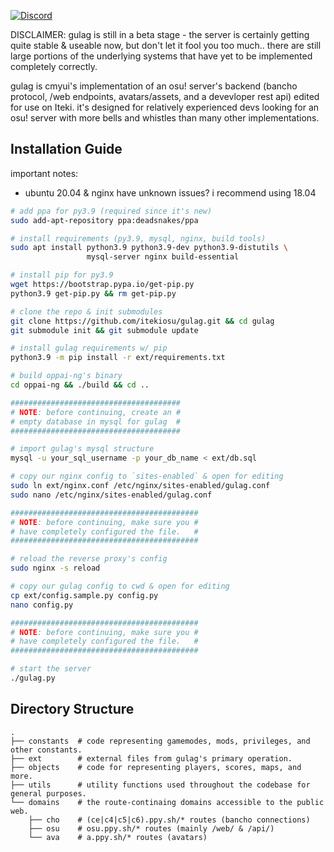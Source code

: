 [![Discord](https://discordapp.com/api/guilds/804029976276893716/widget.png?style=shield)](https://iteki.pw/discord)

DISCLAIMER: gulag is still in a beta stage - the server is certainly getting quite
stable & useable now, but don't let it fool you too much.. there are still large
portions of the underlying systems that have yet to be implemented completely correctly.

gulag is cmyui's implementation of an osu! server's backend (bancho protocol, /web endpoints,
avatars/assets, and a devevloper rest api) edited for use on Iteki. it's designed for relatively experienced devs
looking for an osu! server with more bells and whistles than many other implementations.


Installation Guide
-------------
important notes:
- ubuntu 20.04 & nginx have unknown issues? i recommend using 18.04

```sh
# add ppa for py3.9 (required since it's new)
sudo add-apt-repository ppa:deadsnakes/ppa

# install requirements (py3.9, mysql, nginx, build tools)
sudo apt install python3.9 python3.9-dev python3.9-distutils \
                 mysql-server nginx build-essential

# install pip for py3.9
wget https://bootstrap.pypa.io/get-pip.py
python3.9 get-pip.py && rm get-pip.py

# clone the repo & init submodules
git clone https://github.com/itekiosu/gulag.git && cd gulag
git submodule init && git submodule update

# install gulag requirements w/ pip
python3.9 -m pip install -r ext/requirements.txt

# build oppai-ng's binary
cd oppai-ng && ./build && cd ..

######################################
# NOTE: before continuing, create an #
# empty database in mysql for gulag  #
######################################

# import gulag's mysql structure
mysql -u your_sql_username -p your_db_name < ext/db.sql

# copy our nginx config to `sites-enabled` & open for editing
sudo ln ext/nginx.conf /etc/nginx/sites-enabled/gulag.conf
sudo nano /etc/nginx/sites-enabled/gulag.conf

##########################################
# NOTE: before continuing, make sure you #
# have completely configured the file.   #
##########################################

# reload the reverse proxy's config
sudo nginx -s reload

# copy our gulag config to cwd & open for editing
cp ext/config.sample.py config.py
nano config.py

##########################################
# NOTE: before continuing, make sure you #
# have completely configured the file.   #
##########################################

# start the server
./gulag.py
```

Directory Structure
------
    .
    ├── constants  # code representing gamemodes, mods, privileges, and other constants.
    ├── ext        # external files from gulag's primary operation.
    ├── objects    # code for representing players, scores, maps, and more.
    ├── utils      # utility functions used throughout the codebase for general purposes.
    └── domains    # the route-continaing domains accessible to the public web.
        ├── cho    # (ce|c4|c5|c6).ppy.sh/* routes (bancho connections)
        ├── osu    # osu.ppy.sh/* routes (mainly /web/ & /api/)
        └── ava    # a.ppy.sh/* routes (avatars)
